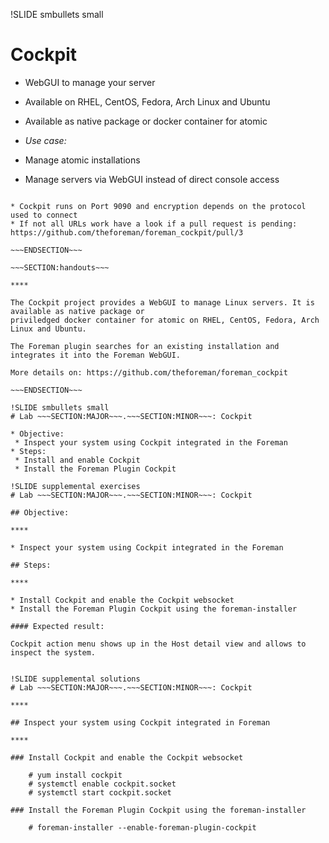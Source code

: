 !SLIDE smbullets small
# Cockpit

* WebGUI to manage your server
* Available on RHEL, CentOS, Fedora, Arch Linux and Ubuntu
* Available as native package or docker container for atomic

* _Use case:_ 
 * Manage atomic installations
 * Manage servers via WebGUI instead of direct console access

~~~SECTION:notes~~~

* Cockpit runs on Port 9090 and encryption depends on the protocol used to connect
* If not all URLs work have a look if a pull request is pending:  https://github.com/theforeman/foreman_cockpit/pull/3

~~~ENDSECTION~~~

~~~SECTION:handouts~~~

****

The Cockpit project provides a WebGUI to manage Linux servers. It is available as native package or
priviledged docker container for atomic on RHEL, CentOS, Fedora, Arch Linux and Ubuntu.

The Foreman plugin searches for an existing installation and integrates it into the Foreman WebGUI.

More details on: https://github.com/theforeman/foreman_cockpit

~~~ENDSECTION~~~

!SLIDE smbullets small
# Lab ~~~SECTION:MAJOR~~~.~~~SECTION:MINOR~~~: Cockpit

* Objective:
 * Inspect your system using Cockpit integrated in the Foreman
* Steps:
 * Install and enable Cockpit
 * Install the Foreman Plugin Cockpit

!SLIDE supplemental exercises
# Lab ~~~SECTION:MAJOR~~~.~~~SECTION:MINOR~~~: Cockpit

## Objective:

****

* Inspect your system using Cockpit integrated in the Foreman

## Steps:

****

* Install Cockpit and enable the Cockpit websocket
* Install the Foreman Plugin Cockpit using the foreman-installer

#### Expected result:

Cockpit action menu shows up in the Host detail view and allows to inspect the system.


!SLIDE supplemental solutions
# Lab ~~~SECTION:MAJOR~~~.~~~SECTION:MINOR~~~: Cockpit

****

## Inspect your system using Cockpit integrated in Foreman

****

### Install Cockpit and enable the Cockpit websocket

    # yum install cockpit
    # systemctl enable cockpit.socket
    # systemctl start cockpit.socket

### Install the Foreman Plugin Cockpit using the foreman-installer

    # foreman-installer --enable-foreman-plugin-cockpit

